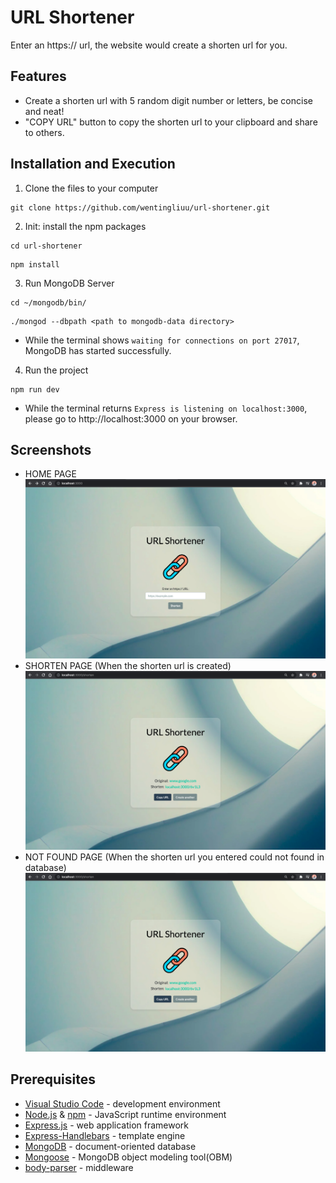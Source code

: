 # URL Shortener
Enter an https:// url, the website would create a shorten url for you.

## Features
*  Create a shorten url with 5 random digit number or letters, be concise and neat!
*  "COPY URL" button to copy the shorten url to your clipboard and share to others.

## Installation and Execution
1.  Clone the files to your computer
```
git clone https://github.com/wentingliuu/url-shortener.git
```
2. Init: install the npm packages
```
cd url-shortener
```
```
npm install
```
3. Run MongoDB Server
```
cd ~/mongodb/bin/
```
```
./mongod --dbpath <path to mongodb-data directory>
```
- While the terminal shows `waiting for connections on port 27017`, MongoDB has started successfully.
4. Run the project
```
npm run dev
```
- While the terminal returns `Express is listening on localhost:3000`, please go to http://localhost:3000 on your browser.

## Screenshots
*  HOME PAGE
![HOME PAGE](https://github.com/wentingliuu/url-shortener/blob/main/public/img/home.png)
*  SHORTEN PAGE (When the shorten url is created)
![SHORTEN PAGE](https://github.com/wentingliuu/url-shortener/blob/main/public/img/shorten.png)
*  NOT FOUND PAGE (When the shorten url you entered could not found in database)
![NOT FOUND PAGE](https://github.com/wentingliuu/url-shortener/blob/main/public/img/shorten.png)

## Prerequisites
*  [Visual Studio Code](https://code.visualstudio.com/) - development environment
*  [Node.js](https://nodejs.org/en/) & [npm](https://www.npmjs.com/) - JavaScript runtime environment
*  [Express.js](https://expressjs.com/) - web application framework
*  [Express-Handlebars](https://www.npmjs.com/package/express-handlebars) - template engine
*  [MongoDB](https://www.mongodb.com/) - document-oriented database
*  [Mongoose](https://mongoosejs.com/) - MongoDB object modeling tool(OBM)
*  [body-parser](https://www.npmjs.com/package/body-parser) - middleware
